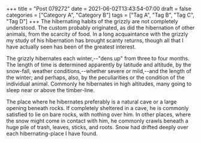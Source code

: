 +++
title = "Post 079272"
date = 2021-06-02T13:43:54-07:00
draft = false
categories = ["Category A", "Category B"]
tags = ["Tag A", "Tag B", "Tag C", "Tag D"]
+++
The hibernating habits of the grizzly are not completely understood. The custom probably originated, as did the hibernation of other animals, from the scarcity of food. In a long acquaintance with the grizzly my study of his hibernation has brought scanty returns, though all that I have actually seen has been of the greatest interest.

The grizzly hibernates each winter,--"dens up" from three to four months. The length of time is determined apparently by latitude and altitude, by the snow-fall, weather conditions,--whether severe or mild,--and the length of the winter; and perhaps, also, by the peculiarities or the condition of the individual animal. Commonly he hibernates in high altitudes, many going to sleep near or above the timber-line.

The place where he hibernates preferably is a natural cave or a large opening beneath rocks. If completely sheltered in a cave, he is commonly satisfied to lie on bare rocks, with nothing over him. In other places, where the snow might come in contact with him, he commonly crawls beneath a huge pile of trash, leaves, sticks, and roots. Snow had drifted deeply over each hibernating-place I have found.

